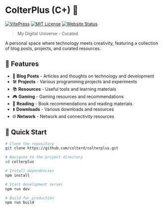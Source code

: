 # ColterPlus (C+) 🚀

[![VitePress](https://img.shields.io/badge/Built%20with-VitePress-brightgreen)](https://vitepress.dev/)
[![MIT License](https://img.shields.io/badge/License-MIT-blue.svg)](LICENSE)
[![Website Status](https://img.shields.io/website?url=https%3A%2F%2Fcolterplus.com)](https://colterplus.com)

> My Digital Universe - Curated

A personal space where technology meets creativity, featuring a collection of blog posts, projects, and curated resources.

## 🌟 Features

- 📝 **Blog Posts** - Articles and thoughts on technology and development
- 🛠️ **Projects** - Various programming projects and experiments
- 📚 **Resources** - Useful tools and learning materials
- 🎮 **Gaming** - Gaming resources and recommendations
- 📖 **Reading** - Book recommendations and reading materials
- ⬇️ **Downloads** - Various downloads and resources
- 🌐 **Network** - Network and connectivity resources

## 🚀 Quick Start

```bash
# Clone the repository
git clone https://github.com/colterd/colterplus.git

# Navigate to the project directory
cd colterplus

# Install dependencies
npm install

# Start development server
npm run dev

# Build for production
npm run build
